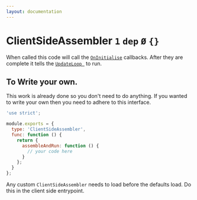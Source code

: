 ```yaml
---
layout: documentation
---
```


# ClientSideAssembler `1` `dep` `Ø` `{}`

When called this code will call the [`OnInitialise`](OnInitialise.html) callbacks. After they are complete it tells the [`UpdateLoop `](UpdateLoop.html) to run.

## To Write your own.
This work is already done so you don't need to do anything. If you wanted to write your own then you need to adhere to this interface.

~~~javascript
'use strict';

module.exports = {
  type: 'ClientSideAssembler',
  func: function () {
    return {
      assembleAndRun: function () {
        // your code here
      }
    };
  }
};
~~~

Any custom `ClientSideAssembler` needs to load before the defaults load. Do this in the client side entrypoint.